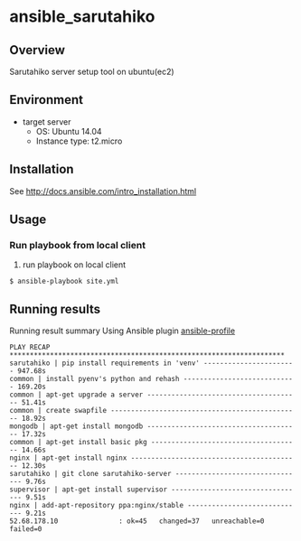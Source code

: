 ansible_sarutahiko
====

## Overview

Sarutahiko server setup tool on ubuntu(ec2)

## Environment

* target server
  * OS: Ubuntu 14.04
  * Instance type: t2.micro

## Installation

See http://docs.ansible.com/intro_installation.html

## Usage

### Run playbook from local client

1. run playbook on local client

```
$ ansible-playbook site.yml
```

## Running results

Running result summary
Using Ansible plugin [ansible-profile](https://github.com/jlafon/ansible-profile)

```
PLAY RECAP ********************************************************************
sarutahiko | pip install requirements in 'venv' ----------------------- 947.68s
common | install pyenv's python and rehash ---------------------------- 169.20s
common | apt-get upgrade a server -------------------------------------- 51.41s
common | create swapfile ----------------------------------------------- 18.92s
mongodb | apt-get install mongodb -------------------------------------- 17.32s
common | apt-get install basic pkg ------------------------------------- 14.66s
nginx | apt-get install nginx ------------------------------------------ 12.30s
sarutahiko | git clone sarutahiko-server -------------------------------- 9.76s
supervisor | apt-get install supervisor --------------------------------- 9.51s
nginx | add-apt-repository ppa:nginx/stable ----------------------------- 9.21s
52.68.178.10               : ok=45   changed=37   unreachable=0    failed=0
```
